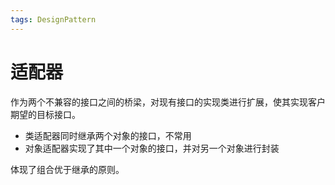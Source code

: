 ```yaml
---
tags: DesignPattern
---
```

# 适配器

作为两个不兼容的接口之间的桥梁，对现有接口的实现类进行扩展，使其实现客户期望的目标接口。

- 类适配器同时继承两个对象的接口，不常用
- 对象适配器实现了其中一个对象的接口，并对另一个对象进行封装

体现了组合优于继承的原则。
